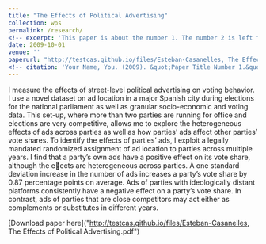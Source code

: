 ```yaml
---
title: "The Effects of Political Advertising"
collection: wps
permalink: /research/
<!-- excerpt: 'This paper is about the number 1. The number 2 is left for future work.' -->
date: 2009-10-01
venue: ''
paperurl: "http://testcas.github.io/files/Esteban-Casanelles, The Effects of Political Advertising.pdf"
<!-- citation: 'Your Name, You. (2009). &quot;Paper Title Number 1.&quot; <i>Journal 1</i>. 1(1).' -->
---
```

I measure the effects of street-level political advertising on voting behavior. I use a novel dataset on ad location in a
major Spanish city during elections for the national parliament as well as granular socio-economic and voting data.
This set-up, where more than two parties are running for office and elections are very competitive, allows me to
explore the heterogeneous effects of ads across parties as well as how parties’ ads affect other parties’ vote shares.
To identify the effects of parties’ ads, I exploit a legally mandated randomized assignment of ad location to parties
across multiple years. I find that a party’s own ads have a positive effect on its vote share, although the eects are
heterogeneous across parties. A one standard deviation increase in the number of ads increases a party’s vote share
by 0.87 percentage points on average. Ads of parties with ideologically distant platforms consistently have a negative
effect on a party’s vote share. In contrast, ads of parties that are close competitors may act either as complements or
substitutes in different years.

[Download paper here]("http://testcas.github.io/files/Esteban-Casanelles, The Effects of Political Advertising.pdf")

<!-- Recommended citation: Your Name, You. (2009). "Paper Title Number 1." <i>Journal 1</i>. 1(1). -->
